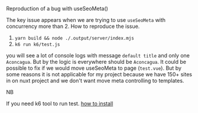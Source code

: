 Reproduction of a bug with useSeoMeta()

The key issue appears when we are trying to use `useSeoMeta` with concurrency more than 2.
How to reproduce the issue. 


1. `yarn build && node ./.output/server/index.mjs`
2. `k6 run k6/test.js`

you will see a lot of console logs with message `default title` and only one `Aconcagua`. 
But by the logic is everywhere should be `Aconcagua`.
It could be possible to fix if we would move useSeoMeta to page (`test.vue`). 
But by some reasons it is not applicable for my project because we have 150+ sites in on nuxt project and we don't want move meta controlling to templates.  



NB

If you need k6 tool to run test. [how to install](https://k6.io/docs/get-started/installation/)
